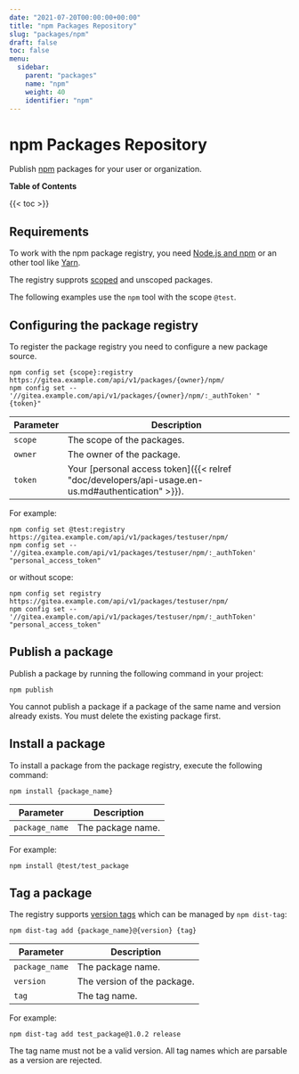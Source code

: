 ```yaml
---
date: "2021-07-20T00:00:00+00:00"
title: "npm Packages Repository"
slug: "packages/npm"
draft: false
toc: false
menu:
  sidebar:
    parent: "packages"
    name: "npm"
    weight: 40
    identifier: "npm"
---
```


# npm Packages Repository

Publish [npm](https://www.npmjs.com/) packages for your user or organization.

**Table of Contents**

{{< toc >}}

## Requirements

To work with the npm package registry, you need [Node.js and npm](https://docs.npmjs.com/downloading-and-installing-node-js-and-npm/) or an other tool like [Yarn](https://classic.yarnpkg.com/en/docs/install).

The registry supprots [scoped](https://docs.npmjs.com/misc/scope/) and unscoped packages.

The following examples use the `npm` tool with the scope `@test`.

## Configuring the package registry

To register the package registry you need to configure a new package source.

```shell
npm config set {scope}:registry https://gitea.example.com/api/v1/packages/{owner}/npm/
npm config set -- '//gitea.example.com/api/v1/packages/{owner}/npm/:_authToken' "{token}"
```

| Parameter    | Description |
| ------------ | ----------- |
| `scope`      | The scope of the packages. |
| `owner`      | The owner of the package. |
| `token`      | Your [personal access token]({{< relref "doc/developers/api-usage.en-us.md#authentication" >}}). |

For example:

```shell
npm config set @test:registry https://gitea.example.com/api/v1/packages/testuser/npm/
npm config set -- '//gitea.example.com/api/v1/packages/testuser/npm/:_authToken' "personal_access_token"
```

or without scope:

```shell
npm config set registry https://gitea.example.com/api/v1/packages/testuser/npm/
npm config set -- '//gitea.example.com/api/v1/packages/testuser/npm/:_authToken' "personal_access_token"
```

## Publish a package

Publish a package by running the following command in your project:

```shell
npm publish
```

You cannot publish a package if a package of the same name and version already exists. You must delete the existing package first.

## Install a package

To install a package from the package registry, execute the following command:

```shell
npm install {package_name}
```

| Parameter      | Description |
| -------------- | ----------- |
| `package_name` | The package name. |

For example:

```shell
npm install @test/test_package
```

## Tag a package

The registry supports [version tags](https://docs.npmjs.com/adding-dist-tags-to-packages/) which can be managed by `npm dist-tag`:

```shell
npm dist-tag add {package_name}@{version} {tag}
```

| Parameter      | Description |
| -------------- | ----------- |
| `package_name` | The package name. |
| `version`      | The version of the package. |
| `tag`          | The tag name. |

For example:

```shell
npm dist-tag add test_package@1.0.2 release
```

The tag name must not be a valid version. All tag names which are parsable as a version are rejected.

